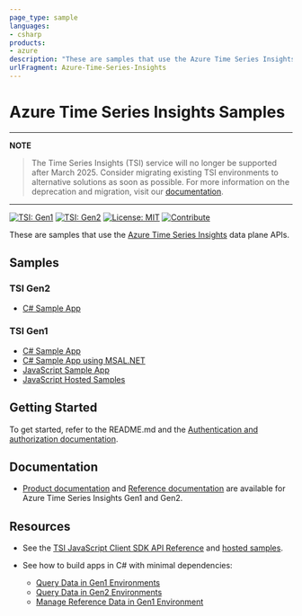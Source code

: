 ```yaml
---
page_type: sample
languages:
- csharp
products:
- azure
description: "These are samples that use the Azure Time Series Insights data plane APIs."
urlFragment: Azure-Time-Series-Insights
---
```


# Azure Time Series Insights Samples

---
[//]: <> (This content is similar to https://github.com/MicrosoftDocs/azure-docs/edit/main/includes/tsi-retirement.md)

**NOTE**
>The Time Series Insights (TSI) service will no longer be supported after March 2025. Consider migrating existing TSI environments to alternative solutions as soon as possible. For more information on the deprecation and migration, visit our [documentation](https://aka.ms/tsi2adx).
---

[![TSI: Gen1](https://img.shields.io/badge/TSI-Gen1-blue.svg)](https://docs.microsoft.com/azure/time-series-insights/time-series-insights-overview) [![TSI: Gen2](https://img.shields.io/badge/TSI-Gen2-blue.svg)](https://docs.microsoft.com/azure/time-series-insights/overview-what-is-tsi) [![License: MIT](https://img.shields.io/badge/License-MIT-yellow.svg)](https://opensource.org/licenses/MIT) [![Contribute](https://img.shields.io/badge/PR%27s-welcome-brightgreen.svg)](CONTRIBUTING.md)

These are samples that use the [Azure Time Series Insights](https://azure.microsoft.com/services/time-series-insights/) data plane APIs.

## Samples

### TSI Gen2
* [C# Sample App](https://github.com/Azure-Samples/Azure-Time-Series-Insights/tree/master/gen2-sample/csharp-tsi-gen2-sample)

### TSI Gen1

* [C# Sample App](https://github.com/Azure-Samples/Azure-Time-Series-Insights/tree/master/gen1-sample/csharp-tsi-gen1-sample)
* [C# Sample App using MSAL.NET](https://github.com/Azure-Samples/Azure-Time-Series-Insights/tree/master/gen1-sample/csharp-tsi-gen1-msal-sample)
* [JavaScript Sample App](https://github.com/Azure-Samples/Azure-Time-Series-Insights/tree/master/gen1-sample/javascript-tsi-gen1-sample)
* [JavaScript Hosted Samples](https://tsiclientsample.azurewebsites.net/)

## Getting Started

To get started, refer to the README.md and the [Authentication and authorization documentation](https://docs.microsoft.com/azure/time-series-insights/time-series-insights-authentication-and-authorization).

## Documentation

* [Product documentation](https://docs.microsoft.com/azure/time-series-insights/) and [Reference documentation](https://docs.microsoft.com/rest/api/time-series-insights/) are available for Azure Time Series Insights Gen1 and Gen2.

## Resources

* See the [TSI JavaScript Client SDK API Reference](https://github.com/microsoft/tsiclient/blob/master/docs/API.md) and [hosted samples](https://tsiclientsample.azurewebsites.net/).

* See how to build apps in C# with minimal dependencies:
  * [Query Data in Gen1 Environments](https://docs.microsoft.com/azure/time-series-insights/time-series-insights-query-data-csharp)
  * [Query Data in Gen2 Environments](https://docs.microsoft.com/azure/time-series-insights/time-series-insights-update-query-data-csharp)
  * [Manage Reference Data in Gen1 Environment](https://docs.microsoft.com/azure/time-series-insights/time-series-insights-manage-reference-data-csharp)
